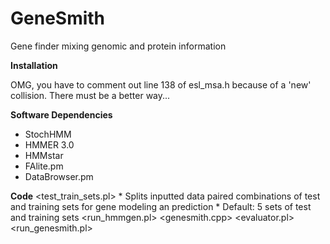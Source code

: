 GeneSmith
=========

Gene finder mixing genomic and protein information


**Installation**

OMG, you have to comment out line 138 of esl_msa.h because of a 'new' collision. There must be a better way...


**Software Dependencies**
* StochHMM
* HMMER 3.0
* HMMstar
* FAlite.pm
* DataBrowser.pm

**Code**
<test_train_sets.pl>
    * Splits inputted data paired combinations of test and training sets for gene modeling an prediction
    * Default:  5 sets of test and training sets
<run_hmmgen.pl>
<genesmith.cpp>
<evaluator.pl>
<run_genesmith.pl>


